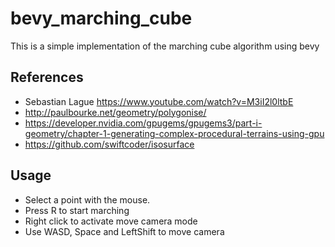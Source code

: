 # bevy_marching_cube

This is a simple implementation of the marching cube algorithm using bevy

## References

* Sebastian Lague <https://www.youtube.com/watch?v=M3iI2l0ltbE>
* <http://paulbourke.net/geometry/polygonise/>
* <https://developer.nvidia.com/gpugems/gpugems3/part-i-geometry/chapter-1-generating-complex-procedural-terrains-using-gpu>
* <https://github.com/swiftcoder/isosurface>

## Usage

* Select a point with the mouse.
* Press R to start marching
* Right click to activate move camera mode
* Use WASD, Space and LeftShift to move camera
